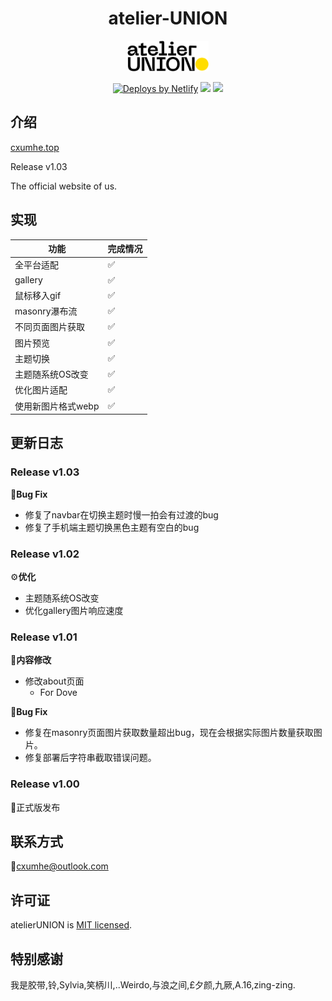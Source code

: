 <div align="center">
<h1>atelier-UNION</h1>
<a href="https://cxumhe.top">
<img src="./image/atelier-union.svg" width="130px"/>
</a>

<a href="https://www.netlify.com" aria-label="Deploys by Netlify"><img src="https://www.netlify.com/img/global/badges/netlify-color-accent.svg" alt="Deploys by Netlify" width="114" height="51"></a>
<a href="https://app.netlify.com/sites/atelier-union/deploys" ><img src="https://api.netlify.com/api/v1/badges/723aec1b-0346-49b1-8007-4dab8c5f1f8b/deploy-status" style="max-width: 100%;"></a>
<a href="#许可证"><img src="https://img.shields.io/github/license/sourcerer-io/hall-of-fame.svg?colorB=ff0000" style="max-width: 100%;"></a>
</div>

## 介绍

[cxumhe.top](https://cxumhe.top)

Release v1.03

The official website of us.
## 实现

|功能|完成情况|
|-|-|
|全平台适配|✅|
|gallery|✅|
|鼠标移入gif|✅|
|masonry瀑布流|✅|
|不同页面图片获取|✅|
|图片预览|✅|
|主题切换|✅|
|主题随系统OS改变|✅|
|优化图片适配|✅|
|使用新图片格式webp|✅|


## 更新日志

### Release v1.03
🐛**Bug Fix**
- 修复了navbar在切换主题时慢一拍会有过渡的bug
- 修复了手机端主题切换黑色主题有空白的bug
### Release v1.02
⚙️**优化**
- 主题随系统OS改变
- 优化gallery图片响应速度
### Release v1.01
📜**内容修改**
- 修改about页面
    - For Dove

🐛**Bug Fix**
- 修复在masonry页面图片获取数量超出bug，现在会根据实际图片数量获取图片。
- 修复部署后字符串截取错误问题。
### Release v1.00

🎉正式版发布
## 联系方式

📧cxumhe@outlook.com

## 许可证
atelierUNION is [MIT licensed](./LICENSE).
## 特别感谢

我是胶带,铃,Sylvia,笑柄川,..Weirdo,与浪之间,£夕颜,九厥,A.16,zing-zing.